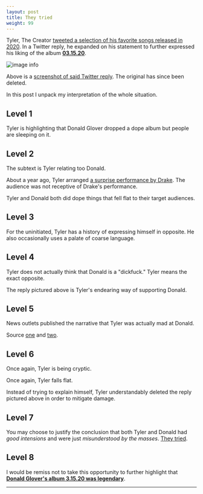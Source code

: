 ```yaml
---
layout: post
title: They tried
weight: 99
---
```


Tyler, The Creator [tweeted a selection of his favorite songs released in 2020](https://twitter.com/tylerthecreator/status/1337462813602717702?s=20). In a Twitter reply, he expanded on his statement to further expressed his liking of the album [**03.15.20**](https://smarturl.it/3152020DGP).

![image info](https://schultheiss.io/images/tyler-tweet-1.png)

Above is a [screenshot of said Twitter reply](https://twitter.com/maximuscruzrod/status/1337501251928346624). The original has since been deleted.

In this post I unpack my interpretation of the whole situation.

## Level 1

Tyler is highlighting that Donald Glover dropped a dope album but people are sleeping on it.

## Level 2

The subtext is Tyler relating too Donald.

About a year ago, Tyler arranged [a surprise performance by Drake](https://livemusicblog.com/news/drake-makes-surprise-appearance-at-camp-flog-gnaw/). The audience was not receptive of Drake's performance.

Tyler and Donald both did dope things that fell flat to their target audiences.

## Level 3

For the uninitiated, Tyler has a history of expressing himself in opposite. He also occasionally uses a palate of coarse language.

## Level 4

Tyler does not actually think that Donald is a "dickfuck." Tyler means the exact opposite.

The reply pictured above is Tyler's endearing way of supporting Donald.

## Level 5

News outlets published the narrative that Tyler was actually mad at Donald.

Source [one](https://www.complex.com/music/2020/12/tyler-the-creator-praises-childish-gambino-3-15-20) and [two](https://uproxx.com/music/tyler-the-creator-donald-glover-3-15-20/]).

## Level 6

Once again, Tyler is being cryptic.

Once again, Tyler falls flat.

Instead of trying to explain himself, Tyler understandably deleted the reply pictured above in order to mitigate damage.

## Level 7

You may choose to justify the conclusion that both Tyler and Donald had _good intensions_ and were just _misunderstood by the masses_. [They tried](https://schultheiss.io/They-tried).

## Level 8

I would be remiss not to take this opportunity to further highlight that [**Donald Glover's album 3.15.20 was legendary**](https://schultheiss.io/No-sound).

---
